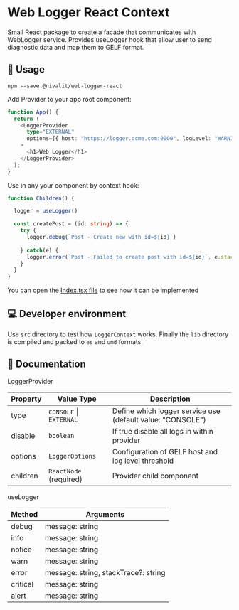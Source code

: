 # Web Logger React Context

Small React package to create a facade that communicates with WebLogger service.
Provides useLogger hook that allow user to send diagnostic data and map them to GELF format.

## 🧭 Usage

```shell
npm --save @nivalit/web-logger-react
```

Add Provider to your app root component:

```typescript
function App() {
  return (
    <LoggerProvider
      type="EXTERNAL"
      options={{ host: "https://logger.acme.com:9000", logLevel: "WARNING" }}
    >
      <h1>Web Logger</h1>
    </LoggerProvider>
  );
}
```

Use in any your component by context hook:

```typescript
function Children() {

  logger = useLogger()

  const createPost = (id: string) => {
    try {
      logger.debug(`Post - Create new with id=${id}`)
      ...
    } catch(e) {
      logger.error(`Post - Failed to create post with id=${id}`, e.stack)
    }
  }
}
```

You can open the [Index.tsx file](./src/index.tsx) to see how it can be implemented

## 💻 Developer environment

Use `src` directory to test how `LoggerContext` works. Finally the `lib` directory is compiled and packed to `es` and `umd` formats.

## 📑 Documentation

LoggerProvider

| Property | Value Type              | Description                                                |
| -------- | ----------------------- | ---------------------------------------------------------- |
| type     | `CONSOLE` \| `EXTERNAL` | Define which logger service use (default value: "CONSOLE") |
| disable  | `boolean`               | If true disable all logs in within provider                |
| options  | `LoggerOptions`         | Configuration of GELF host and log level threshold         |
| children | `ReactNode` (required)  | Provider child component                                   |

useLogger

| Method   | Arguments                            |
| -------- | ------------------------------------ |
| debug    | message: string                      |
| info     | message: string                      |
| notice   | message: string                      |
| warn     | message: string                      |
| error    | message: string, stackTrace?: string |
| critical | message: string                      |
| alert    | message: string                      |
